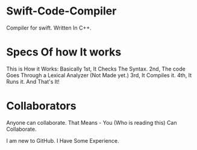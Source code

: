 # Swift-Code-Compiler
Compiler for swift. 
Written In C++.

# Specs Of how It works
This is How it Works:
Basically 1st, It Checks The Syntax.
2nd, The code Goes Through a Lexical Analyzer (Not Made yet.)
3rd, It Compiles it.
4th, It Runs it.
And That's It!

# Collaborators
Anyone can collaborate. That Means - You (Who is reading this) Can Collaborate.

I am new to GitHub.
I Have Some Experience.

